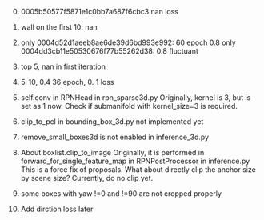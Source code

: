 0. 0005b50577f5871e1c0bb7a687f6cbc3 nan loss
1. wall on the first 10: nan
2. only 0004d52d1aeeb8ae6de39d6bd993e992:  60 epoch 0.8
   only 0004dd3cb11e50530676f77b55262d38: 0.8 fluctuant
3. top 5, nan in first iteration
4. 5-10, 0.4 36 epoch, 0. 1 loss


1. self.conv in RPNHead in rpn_sparse3d.py 
    Originally, kernel is 3, but is set as 1 now. Check if submanifold with kernel_size=3 is required.
2. clip_to_pcl in bounding_box_3d.py not implemented yet
3. remove_small_boxes3d is not enabled in inference_3d.py
4. About boxlist.clip_to_image 
        Originally, it is performed in forward_for_single_feature_map in RPNPostProcessor in inference.py
        This is a force fix of proposals. 
        What about directly clip the anchor size by scene size?
        Currently, do no clip yet.
5. some boxes with yaw !=0 and !=90 are not cropped properly
6. Add dirction loss later
